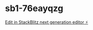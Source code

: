 # sb1-76eayqzg

[Edit in StackBlitz next generation editor ⚡️](https://stackblitz.com/~/github.com/YT884HAYASHI/sb1-76eayqzg)